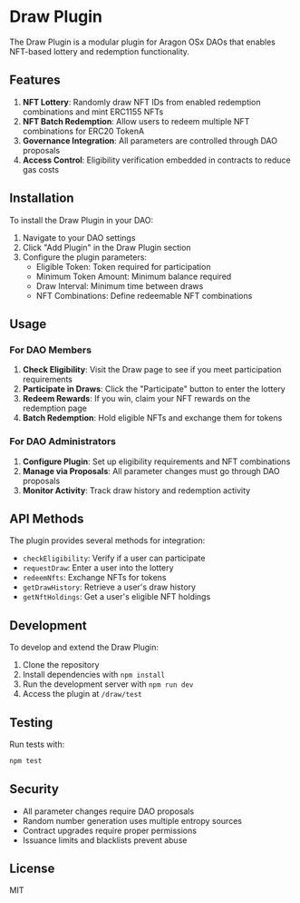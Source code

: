 # Draw Plugin

The Draw Plugin is a modular plugin for Aragon OSx DAOs that enables NFT-based lottery and redemption functionality.

## Features

1. **NFT Lottery**: Randomly draw NFT IDs from enabled redemption combinations and mint ERC1155 NFTs
2. **NFT Batch Redemption**: Allow users to redeem multiple NFT combinations for ERC20 TokenA
3. **Governance Integration**: All parameters are controlled through DAO proposals
4. **Access Control**: Eligibility verification embedded in contracts to reduce gas costs

## Installation

To install the Draw Plugin in your DAO:

1. Navigate to your DAO settings
2. Click "Add Plugin" in the Draw Plugin section
3. Configure the plugin parameters:
   - Eligible Token: Token required for participation
   - Minimum Token Amount: Minimum balance required
   - Draw Interval: Minimum time between draws
   - NFT Combinations: Define redeemable NFT combinations

## Usage

### For DAO Members

1. **Check Eligibility**: Visit the Draw page to see if you meet participation requirements
2. **Participate in Draws**: Click the "Participate" button to enter the lottery
3. **Redeem Rewards**: If you win, claim your NFT rewards on the redemption page
4. **Batch Redemption**: Hold eligible NFTs and exchange them for tokens

### For DAO Administrators

1. **Configure Plugin**: Set up eligibility requirements and NFT combinations
2. **Manage via Proposals**: All parameter changes must go through DAO proposals
3. **Monitor Activity**: Track draw history and redemption activity

## API Methods

The plugin provides several methods for integration:

- `checkEligibility`: Verify if a user can participate
- `requestDraw`: Enter a user into the lottery
- `redeemNfts`: Exchange NFTs for tokens
- `getDrawHistory`: Retrieve a user's draw history
- `getNftHoldings`: Get a user's eligible NFT holdings

## Development

To develop and extend the Draw Plugin:

1. Clone the repository
2. Install dependencies with `npm install`
3. Run the development server with `npm run dev`
4. Access the plugin at `/draw/test`

## Testing

Run tests with:

```bash
npm test
```

## Security

- All parameter changes require DAO proposals
- Random number generation uses multiple entropy sources
- Contract upgrades require proper permissions
- Issuance limits and blacklists prevent abuse

## License

MIT
